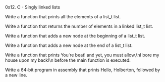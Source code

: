 0x12. C - Singly linked lists

Write a function that prints all the elements of a list_t list.

Write a function that returns the number of elements in a linked list_t list.

Write a function that adds a new node at the beginning of a list_t list.

Write a function that adds a new node at the end of a list_t list.

Write a function that prints You're beat! and yet, you must allow,\nI bore my house upon my back!\n before the main function is executed.

Write a 64-bit program in assembly that prints Hello, Holberton, followed by a new line.
